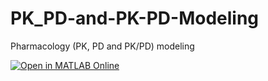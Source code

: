# PK_PD-and-PK-PD-Modeling
Pharmacology (PK, PD and PK/PD) modeling

[![Open in MATLAB Online](https://www.mathworks.com/images/responsive/global/open-in-matlab-online.svg)](https://matlab.mathworks.com/open/github/v1?repo=BusuyiOAdebayo/PK_PD-and-PK-PD-Modeling)
